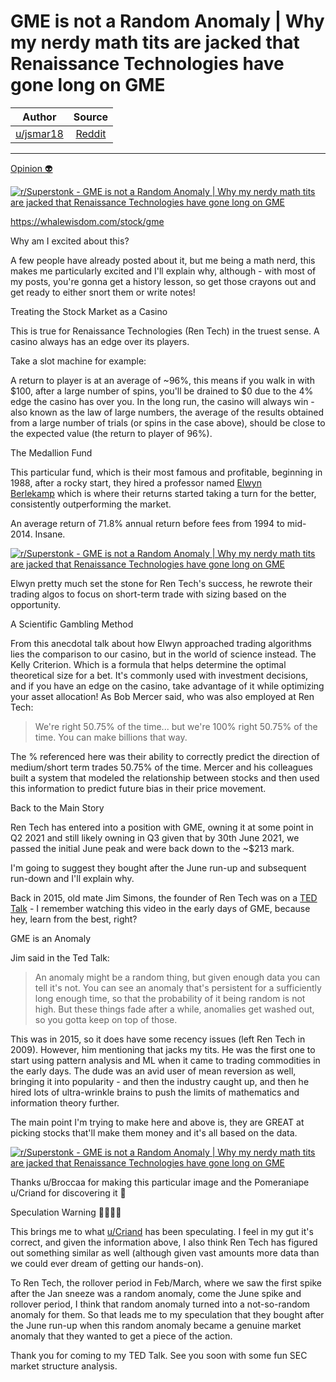 GME is not a Random Anomaly | Why my nerdy math tits are jacked that Renaissance Technologies have gone long on GME
===================================================================================================================

| Author       | Source       | 
| :-------------: |:-------------:|
|  [u/jsmar18](https://www.reddit.com/user/jsmar18/) | [Reddit](https://www.reddit.com/r/Superstonk/comments/p85xbm/gme_is_not_a_random_anomaly_why_my_nerdy_math/) | 

---

[Opinion 👽](https://www.reddit.com/r/Superstonk/search?q=flair_name%3A%22Opinion%20%F0%9F%91%BD%22&restrict_sr=1)

[![r/Superstonk - GME is not a Random Anomaly | Why my nerdy math tits are jacked that Renaissance Technologies have gone long on GME](https://preview.redd.it/42ywv8b5pii71.png?width=944&format=png&auto=webp&s=39b0382b77639d37cddc21808a7bf4d42355fa84)](https://preview.redd.it/42ywv8b5pii71.png?width=944&format=png&auto=webp&s=39b0382b77639d37cddc21808a7bf4d42355fa84)

https://whalewisdom.com/stock/gme

Why am I excited about this?

A few people have already posted about it, but me being a math nerd, this makes me particularly excited and I'll explain why, although - with most of my posts, you're gonna get a history lesson, so get those crayons out and get ready to either snort them or write notes!

Treating the Stock Market as a Casino

This is true for Renaissance Technologies (Ren Tech) in the truest sense. A casino always has an edge over its players.

Take a slot machine for example:

A return to player is at an average of ~96%, this means if you walk in with $100, after a large number of spins, you'll be drained to $0 due to the 4% edge the casino has over you. In the long run, the casino will always win - also known as the law of large numbers, the average of the results obtained from a large number of trials (or spins in the case above), should be close to the expected value (the return to player of 96%).

The Medallion Fund

This particular fund, which is their most famous and profitable, beginning in 1988, after a rocky start, they hired a professor named [Elwyn Berlekamp](https://en.wikipedia.org/wiki/Elwyn_Berlekamp) which is where their returns started taking a turn for the better, consistently outperforming the market.

An average return of 71.8% annual return before fees from 1994 to mid-2014. Insane.

[![r/Superstonk - GME is not a Random Anomaly | Why my nerdy math tits are jacked that Renaissance Technologies have gone long on GME](https://preview.redd.it/l5xx5pebpii71.png?width=898&format=png&auto=webp&s=64e24a6fa19095b94f7950af259d93604f2ef076)](https://preview.redd.it/l5xx5pebpii71.png?width=898&format=png&auto=webp&s=64e24a6fa19095b94f7950af259d93604f2ef076)

Elwyn pretty much set the stone for Ren Tech's success, he rewrote their trading algos to focus on short-term trade with sizing based on the opportunity.

A Scientific Gambling Method

From this anecdotal talk about how Elwyn approached trading algorithms lies the comparison to our casino, but in the world of science instead. The Kelly Criterion. Which is a formula that helps determine the optimal theoretical size for a bet. It's commonly used with investment decisions, and if you have an edge on the casino, take advantage of it while optimizing your asset allocation! As Bob Mercer said, who was also employed at Ren Tech:

> We're right 50.75% of the time... but we're 100% right 50.75% of the time. You can make billions that way.

The % referenced here was their ability to correctly predict the direction of medium/short term trades 50.75% of the time. Mercer and his colleagues built a system that modeled the relationship between stocks and then used this information to predict future bias in their price movement.

Back to the Main Story

Ren Tech has entered into a position with GME, owning it at some point in Q2 2021 and still likely owning in Q3 given that by 30th June 2021, we passed the initial June peak and were back down to the ~$213 mark.

I'm going to suggest they bought after the June run-up and subsequent run-down and I'll explain why.

Back in 2015, old mate Jim Simons, the founder of Ren Tech was on a [TED Talk](https://www.youtube.com/watch?v=lji-jNsXmAM&t=552s) - I remember watching this video in the early days of GME, because hey, learn from the best, right?

GME is an Anomaly

Jim said in the Ted Talk:

> An anomaly might be a random thing, but given enough data you can tell it's not. You can see an anomaly that's persistent for a sufficiently long enough time, so that the probability of it being random is not high. But these things fade after a while, anomalies get washed out, so you gotta keep on top of those.

This was in 2015, so it does have some recency issues (left Ren Tech in 2009). However, him mentioning that jacks my tits. He was the first one to start using pattern analysis and ML when it came to trading commodities in the early days. The dude was an avid user of mean reversion as well, bringing it into popularity - and then the industry caught up, and then he hired lots of ultra-wrinkle brains to push the limits of mathematics and information theory further.

The main point I'm trying to make here and above is, they are GREAT at picking stocks that'll make them money and it's all based on the data.

[![r/Superstonk - GME is not a Random Anomaly | Why my nerdy math tits are jacked that Renaissance Technologies have gone long on GME](https://preview.redd.it/t7nhqz2ipii71.png?width=933&format=png&auto=webp&s=a0a5cdc50e3923a20de9c4b82445132ebcf6bdf2)](https://preview.redd.it/t7nhqz2ipii71.png?width=933&format=png&auto=webp&s=a0a5cdc50e3923a20de9c4b82445132ebcf6bdf2)

Thanks u/Broccaa for making this particular image and the Pomeraniape u/Criand for discovering it 🙏

Speculation Warning 🚀🚀🚀🚀

This brings me to what [u/Criand](https://www.reddit.com/u/Criand/) has been speculating. I feel in my gut it's correct, and given the information above, I also think Ren Tech has figured out something similar as well (although given vast amounts more data than we could ever dream of getting our hands-on).

To Ren Tech, the rollover period in Feb/March, where we saw the first spike after the Jan sneeze was a random anomaly, come the June spike and rollover period, I think that random anomaly turned into a not-so-random anomaly for them. So that leads me to my speculation that they bought after the June run-up when this random anomaly became a genuine market anomaly that they wanted to get a piece of the action.

Thank you for coming to my TED Talk. See you soon with some fun SEC market structure analysis.
